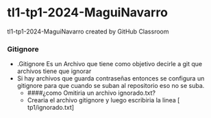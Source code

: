 # tl1-tp1-2024-MaguiNavarro
tl1-tp1-2024-MaguiNavarro created by GitHub Classroom
### Gitignore
- .Gitignore Es un Archivo que tiene como objetivo decirle a git que archivos tiene que ignorar
- Si hay archivos que guarda contraseñas entonces se configura un gitignore para que cuando se suban al repositorio eso no se suba.
  * ####¿como Omitiria un archivo ignorado.txt?
  * Crearia el archivo gitignore y luego escribiria la linea [ tp1/ignorado.txt]
